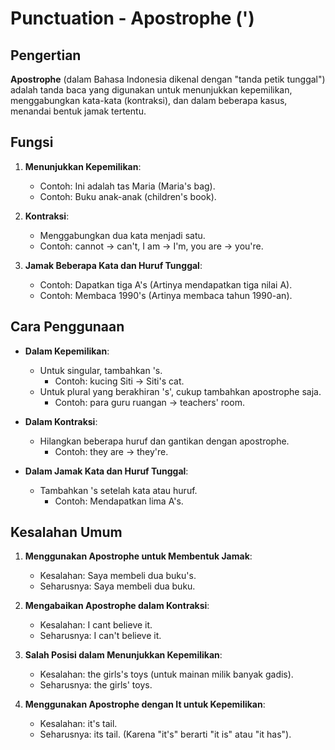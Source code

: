 # Punctuation - Apostrophe (')

## Pengertian

**Apostrophe** (dalam Bahasa Indonesia dikenal dengan "tanda petik tunggal") adalah tanda baca yang digunakan untuk menunjukkan kepemilikan, menggabungkan kata-kata (kontraksi), dan dalam beberapa kasus, menandai bentuk jamak tertentu.

## Fungsi

1. **Menunjukkan Kepemilikan**: 
   - Contoh: Ini adalah tas Maria (Maria's bag).
   - Contoh: Buku anak-anak (children's book).

2. **Kontraksi**: 
   - Menggabungkan dua kata menjadi satu.
   - Contoh: cannot → can't, I am → I'm, you are → you're.

3. **Jamak Beberapa Kata dan Huruf Tunggal**:
   - Contoh: Dapatkan tiga A's (Artinya mendapatkan tiga nilai A).
   - Contoh: Membaca 1990's (Artinya membaca tahun 1990-an).

## Cara Penggunaan

- **Dalam Kepemilikan**:
  - Untuk singular, tambahkan 's.
    - Contoh: kucing Siti → Siti's cat.
  - Untuk plural yang berakhiran 's', cukup tambahkan apostrophe saja.
    - Contoh: para guru ruangan → teachers' room.

- **Dalam Kontraksi**:
  - Hilangkan beberapa huruf dan gantikan dengan apostrophe.
    - Contoh: they are → they're.

- **Dalam Jamak Kata dan Huruf Tunggal**:
  - Tambahkan 's setelah kata atau huruf.
    - Contoh: Mendapatkan lima A's.

## Kesalahan Umum

1. **Menggunakan Apostrophe untuk Membentuk Jamak**:
   - Kesalahan: Saya membeli dua buku's.
   - Seharusnya: Saya membeli dua buku.

2. **Mengabaikan Apostrophe dalam Kontraksi**:
   - Kesalahan: I cant believe it.
   - Seharusnya: I can't believe it.

3. **Salah Posisi dalam Menunjukkan Kepemilikan**:
   - Kesalahan: the girls's toys (untuk mainan milik banyak gadis).
   - Seharusnya: the girls' toys.

4. **Menggunakan Apostrophe dengan It untuk Kepemilikan**:
   - Kesalahan: it's tail.
   - Seharusnya: its tail. (Karena "it's" berarti "it is" atau "it has").

